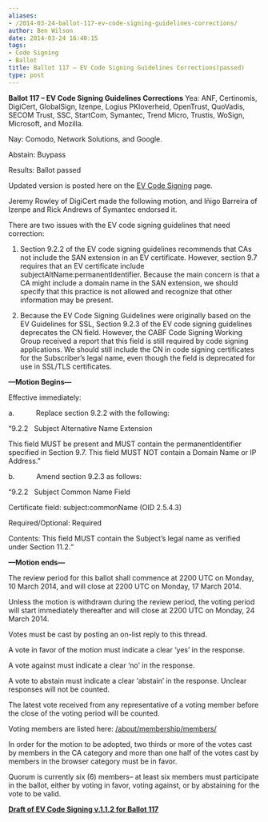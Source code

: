 ```yaml
---
aliases:
- /2014-03-24-ballot-117-ev-code-signing-guidelines-corrections/
author: Ben Wilson
date: 2014-03-24 16:40:15
tags:
- Code Signing
- Ballot
title: Ballot 117 – EV Code Signing Guidelines Corrections(passed)
type: post
---
```


**Ballot 117 – EV Code Signing Guidelines Corrections**
Yea: ANF, Certinomis, DigiCert, GlobalSign, Izenpe, Logius PKIoverheid, OpenTrust, QuoVadis, SECOM Trust, SSC, StartCom, Symantec, Trend Micro, Trustis, WoSign, Microsoft, and Mozilla.

Nay: Comodo, Network Solutions, and Google.

Abstain: Buypass

Results: Ballot passed

Updated version is posted here on the [EV Code Signing][1] page.

Jeremy Rowley of DigiCert made the following motion, and Iñigo Barreira of Izenpe and Rick Andrews of Symantec endorsed it.

There are two issues with the EV code signing guidelines that need correction:

1. Section 9.2.2 of the EV code signing guidelines recommends that CAs not include the SAN extension in an EV certificate. However, section 9.7 requires that an EV certificate include subjectAltName:permanentIdentifier. Because the main concern is that a CA might include a domain name in the SAN extension, we should specify that this practice is not allowed and recognize that other information may be present.

2. Because the EV Code Signing Guidelines were originally based on the EV Guidelines for SSL, Section 9.2.3 of the EV code signing guidelines deprecates the CN field. However, the CABF Code Signing Working Group received a report that this field is still required by code signing applications. We should still include the CN in code signing certificates for the Subscriber’s legal name, even though the field is deprecated for use in SSL/TLS certificates.

**—Motion Begins—**

Effective immediately:

a.           Replace section 9.2.2 with the following:

“9.2.2   Subject Alternative Name Extension

This field MUST be present and MUST contain the permanentIdentifier specified in Section 9.7. This field MUST NOT contain a Domain Name or IP Address.”

b.           Amend section 9.2.3 as follows:

“9.2.2   Subject Common Name Field

Certificate field: subject:commonName (OID 2.5.4.3)

Required/Optional: Required

Contents: This field MUST contain the Subject’s legal name as verified under Section 11.2.“

**—Motion ends—**

The review period for this ballot shall commence at 2200 UTC on Monday, 10 March 2014, and will close at 2200 UTC on Monday, 17 March 2014.

Unless the motion is withdrawn during the review period, the voting period will start immediately thereafter and will close at 2200 UTC on Monday, 24 March 2014.

Votes must be cast by posting an on-list reply to this thread.

A vote in favor of the motion must indicate a clear ‘yes’ in the response.

A vote against must indicate a clear ‘no’ in the response.

A vote to abstain must indicate a clear ‘abstain’ in the response. Unclear responses will not be counted.

The latest vote received from any representative of a voting member before the close of the voting period will be counted.

Voting members are listed here: [/about/membership/members/][2]

In order for the motion to be adopted, two thirds or more of the votes cast by members in the CA category and more than one half of the votes cast by members in the browser category must be in favor.

Quorum is currently six (6) members– at least six members must participate in the ballot, either by voting in favor, voting against, or by abstaining for the vote to be valid.

**[Draft of EV Code Signing v.1.1.2 for Ballot 117][3]**

[1]: /working-groups/code-signing/ev-code-signing-certificate-guidelines/ "EV Code Signing Certificate Guidelines"
[2]: /about/membership/members/ "Members"
[3]: /uploads/EV-Code-Signing-v.1.1.2-Ballot-117.pdf